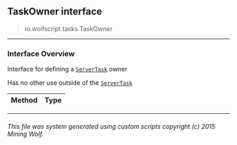 ## TaskOwner __interface__

>io.wolfscript.tasks.TaskOwner

---

### Interface Overview

Interface for defining a [`ServerTask`](ServerTask.md) owner <p/> Has no other use outside of the [`ServerTask`](ServerTask.md)

Method | Type   
--- | :--- 



---



###### This file was system generated using custom scripts copyright (c) 2015 Mining Wolf.
	


